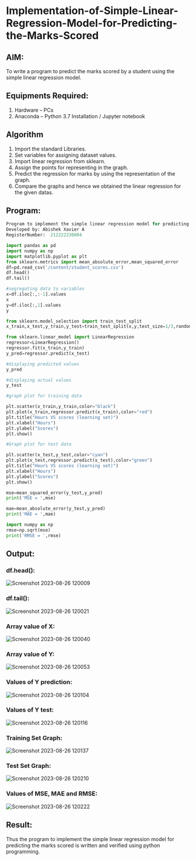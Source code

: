 # Implementation-of-Simple-Linear-Regression-Model-for-Predicting-the-Marks-Scored

## AIM:
To write a program to predict the marks scored by a student using the simple linear regression model.

## Equipments Required:
1. Hardware – PCs
2. Anaconda – Python 3.7 Installation / Jupyter notebook

## Algorithm
1. Import the standard Libraries.
2. Set variables for assigning dataset values.
3. Import linear regression from sklearn.
4. Assign the points for representing in the graph.
5. Predict the regression for marks by using the representation of the graph.
6. Compare the graphs and hence we obtained the linear regression for the given datas.
## Program:
``` py
Program to implement the simple linear regression model for predicting the marks scored.
Developed by: Abishek Xavier A
RegisterNumber:  212222230004

import pandas as pd
import numpy as np
import matplotlib.pyplot as plt
from sklearn.metrics import mean_absolute_error,mean_squared_error
df=pd.read_csv('/content/student_scores.csv')
df.head()
df.tail()

#segregating data to variables
x=df.iloc[:,:-1].values
x
y=df.iloc[:,1].values
y

from sklearn.model_selection import train_test_split
x_train,x_test,y_train,y_test=train_test_split(x,y,test_size=1/3,random_state=0)

from sklearn.linear_model import LinearRegression
regressor=LinearRegression()
regressor.fit(x_train,y_train)
y_pred=regressor.predict(x_test)

#displaying predicted values
y_pred

#displaying actual values
y_test

#graph plot for training data

plt.scatter(x_train,y_train,color="black") 
plt.plot(x_train,regressor.predict(x_train),color="red") 
plt.title("Hours VS scores (learning set)") 
plt.xlabel("Hours") 
plt.ylabel("Scores") 
plt.show()

#Graph plot for test data

plt.scatter(x_test,y_test,color="cyan")
plt.plot(x_test,regressor.predict(x_test),color="green")
plt.title("Hours VS scores (learning set)")
plt.xlabel("Hours")
plt.ylabel("Scores")
plt.show()

mse=mean_squared_error(y_test,y_pred)
print('MSE = ',mse)

mae=mean_absolute_error(y_test,y_pred)
print('MAE = ',mae)

import numpy as np
rmse=np.sqrt(mse)
print('RMSE = ',rmse)
```

## Output:
### df.head():
![Screenshot 2023-08-26 120009](https://github.com/S-ARVIND01/Implementation-of-Simple-Linear-Regression-Model-for-Predicting-the-Marks-Scored/assets/118707337/4a10342a-4fcc-47db-a298-4d87d6485991)

### df.tail():
![Screenshot 2023-08-26 120021](https://github.com/S-ARVIND01/Implementation-of-Simple-Linear-Regression-Model-for-Predicting-the-Marks-Scored/assets/118707337/5b1b966e-600d-4aec-821c-0df2d9bbc311)

### Array value of X:
![Screenshot 2023-08-26 120040](https://github.com/S-ARVIND01/Implementation-of-Simple-Linear-Regression-Model-for-Predicting-the-Marks-Scored/assets/118707337/bfc57abc-2843-49c2-a296-0ea9c2a26bba)

### Array value of Y:
![Screenshot 2023-08-26 120053](https://github.com/S-ARVIND01/Implementation-of-Simple-Linear-Regression-Model-for-Predicting-the-Marks-Scored/assets/118707337/aadb93a4-2245-4963-9b6a-a1e83a4feaea)

### Values of Y prediction:
![Screenshot 2023-08-26 120104](https://github.com/S-ARVIND01/Implementation-of-Simple-Linear-Regression-Model-for-Predicting-the-Marks-Scored/assets/118707337/f5e5cf9a-c40c-40c7-bff6-21e7ac15f965)

### Values of Y test:
![Screenshot 2023-08-26 120116](https://github.com/S-ARVIND01/Implementation-of-Simple-Linear-Regression-Model-for-Predicting-the-Marks-Scored/assets/118707337/37b5fb12-d11a-48bc-8792-1798f55b3876)

### Training Set Graph:
![Screenshot 2023-08-26 120137](https://github.com/S-ARVIND01/Implementation-of-Simple-Linear-Regression-Model-for-Predicting-the-Marks-Scored/assets/118707337/60125d6d-4c88-4724-9924-a3f66bab0699)

### Test Set Graph:
![Screenshot 2023-08-26 120210](https://github.com/S-ARVIND01/Implementation-of-Simple-Linear-Regression-Model-for-Predicting-the-Marks-Scored/assets/118707337/c3e2fb4c-0f13-47a4-af45-b929f1ca90d3)

### Values of MSE, MAE and RMSE:
![Screenshot 2023-08-26 120222](https://github.com/S-ARVIND01/Implementation-of-Simple-Linear-Regression-Model-for-Predicting-the-Marks-Scored/assets/118707337/513a0073-7dd8-427e-b250-4415a60ea7a1)

## Result:
Thus the program to implement the simple linear regression model for predicting the marks scored is written and verified using python programming.
